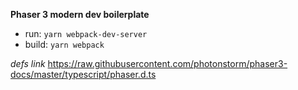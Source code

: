 **Phaser 3 modern dev boilerplate**

- run: `yarn webpack-dev-server`
- build: `yarn webpack`

_defs link_ https://raw.githubusercontent.com/photonstorm/phaser3-docs/master/typescript/phaser.d.ts

